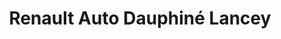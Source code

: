 ---
title: "Renault Auto Dauphiné Lancey"
url: /villard-bonnot/renault-auto-dauphine-lancey/
shop: réparation de voitures
---